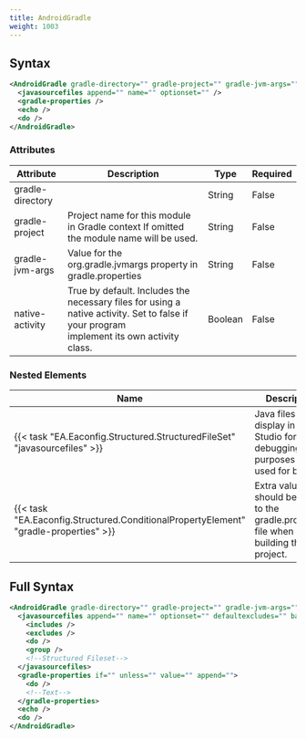 ```yaml
---
title: AndroidGradle
weight: 1003
---
```

## Syntax
```xml
<AndroidGradle gradle-directory="" gradle-project="" gradle-jvm-args="" native-activity="">
  <javasourcefiles append="" name="" optionset="" />
  <gradle-properties />
  <echo />
  <do />
</AndroidGradle>
```
### Attributes
| Attribute | Description | Type | Required |
| --------- | ----------- | ---- | -------- |
| gradle-directory |  | String | False |
| gradle-project | Project name for this module in Gradle context If omitted the module name will be used. | String | False |
| gradle-jvm-args | Value for the org.gradle.jvmargs property in gradle.properties | String | False |
| native-activity | True by default. Includes the necessary files for using a native activity. Set to false if your program<br>implement its own activity class. | Boolean | False |

### Nested Elements
| Name | Description | Type | Required |
| ---- | ----------- | ---- | -------- |
| {{< task "EA.Eaconfig.Structured.StructuredFileSet" "javasourcefiles" >}}| Java files to display in Visual Studio for debugging purposes (not used for build) | {{< task "EA.Eaconfig.Structured.StructuredFileSet" >}} | False |
| {{< task "EA.Eaconfig.Structured.ConditionalPropertyElement" "gradle-properties" >}}| Extra values that should be added to the gradle.properties file when building this project. | {{< task "EA.Eaconfig.Structured.ConditionalPropertyElement" >}} | False |

## Full Syntax
```xml
<AndroidGradle gradle-directory="" gradle-project="" gradle-jvm-args="" native-activity="">
  <javasourcefiles append="" name="" optionset="" defaultexcludes="" basedir="" failonmissing="" fromfileset="" sort="" if="" unless="">
    <includes />
    <excludes />
    <do />
    <group />
    <!--Structured Fileset-->
  </javasourcefiles>
  <gradle-properties if="" unless="" value="" append="">
    <do />
    <!--Text-->
  </gradle-properties>
  <echo />
  <do />
</AndroidGradle>
```
